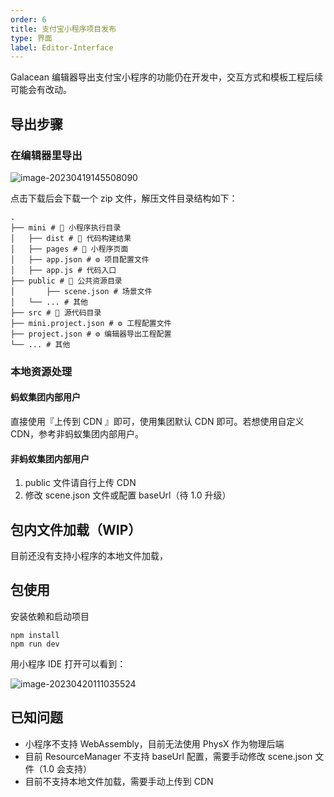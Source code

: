```yaml
---
order: 6
title: 支付宝小程序项目发布
type: 界面
label: Editor-Interface
---
```


Galacean 编辑器导出支付宝小程序的功能仍在开发中，交互方式和模板工程后续可能会有改动。

## 导出步骤

### 在编辑器里导出

![image-20230419145508090](https://mdn.alipayobjects.com/rms/afts/img/A*YnAqSZKNNDQAAAAAAAAAAAAAARQnAQ/original/image-20230419145508090.png)

点击下载后会下载一个 zip 文件，解压文件目录结构如下：

```shell
.
├── mini # 📁 小程序执行目录
│   ├── dist # 📁 代码构建结果
│   ├── pages # 📁 小程序页面
│   ├── app.json # ⚙️ 项目配置文件
│   ├── app.js # 代码入口
├── public # 📁 公共资源目录
│		├── scene.json # 场景文件
│   └── ... # 其他
├── src # 📁 源代码目录
├── mini.project.json # ⚙️ 工程配置文件
├── project.json # ⚙️ 编辑器导出工程配置
└── ... # 其他
```

### 本地资源处理

#### 蚂蚁集团内部用户

直接使用『上传到 CDN 』即可，使用集团默认 CDN 即可。若想使用自定义 CDN，参考非蚂蚁集团内部用户。

#### 非蚂蚁集团内部用户

1.  public 文件请自行上传 CDN
2. 修改 scene.json 文件或配置 baseUrl（待 1.0 升级）

## 包内文件加载（WIP）

目前还没有支持小程序的本地文件加载，

## 包使用

安装依赖和启动项目

```shell
npm install
npm run dev
```

用小程序 IDE 打开可以看到：

![image-20230420111035524](https://mdn.alipayobjects.com/rms/afts/img/A*kEUkTbfSMIwAAAAAAAAAAAAAARQnAQ/original/image-20230420111035524.png)

## 已知问题

- 小程序不支持 WebAssembly，目前无法使用 PhysX 作为物理后端
- 目前 ResourceManager 不支持 baseUrl 配置，需要手动修改 scene.json 文件（1.0 会支持）
- 目前不支持本地文件加载，需要手动上传到 CDN